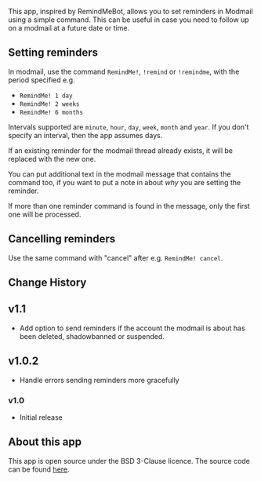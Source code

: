 This app, inspired by RemindMeBot, allows you to set reminders in Modmail using a simple command. This can be useful in case you need to follow up on a modmail at a future date or time.

## Setting reminders

In modmail, use the command `RemindMe!`, `!remind` or `!remindme`, with the period specified e.g.

* `RemindMe! 1 day`
* `RemindMe! 2 weeks`
* `RemindMe! 6 months`

Intervals supported are `minute`, `hour`, `day`, `week`, `month` and `year`. If you don't specify an interval, then the app assumes days.

If an existing reminder for the modmail thread already exists, it will be replaced with the new one.

You can put additional text in the modmail message that contains the command too, if you want to put a note in about *why* you are setting the reminder.

If more than one reminder command is found in the message, only the first one will be processed.

## Cancelling reminders

Use the same command with "cancel" after e.g. `RemindMe! cancel`.

## Change History

## v1.1

* Add option to send reminders if the account the modmail is about has been deleted, shadowbanned or suspended.

## v1.0.2

* Handle errors sending reminders more gracefully

### v1.0

* Initial release

## About this app

This app is open source under the BSD 3-Clause licence. The source code can be found [here](https://github.com/fsvreddit/modmail-remindme).
